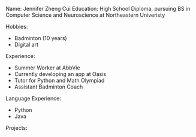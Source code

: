 Name: Jennifer Zheng Cui
Education: High School Diploma, pursuing BS in Computer Science and Neuroscience at Northeastern Univeristy 

Hobbies:
- Badminton (10 years)
- Digital art

Experience:
- Summer Worker at AbbVie
- Currently developing an app at Oasis
- Tutor for Python and Math Olympiad
- Assistant Badminton Coach

Language Experience:
- Python
- Java

Projects:
